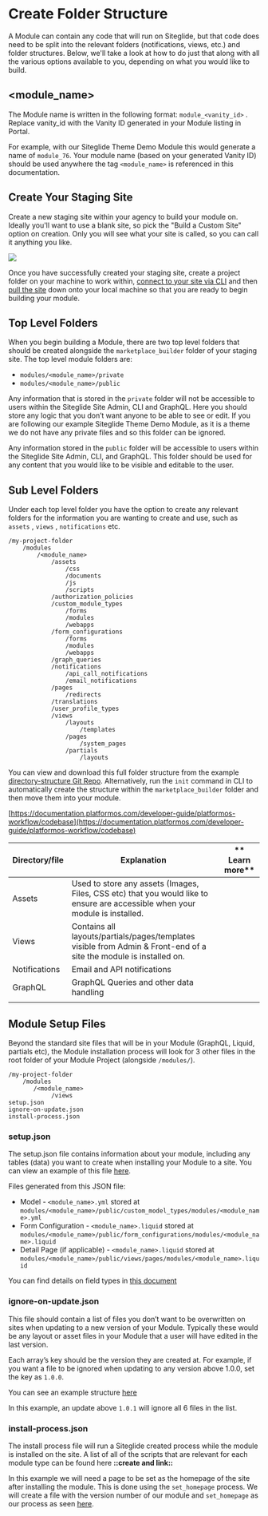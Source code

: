 # Create Folder Structure

A Module can contain any code that will run on Siteglide, but that code does need to be split into the relevant folders (notifications, views, etc.) and folder structures. Below, we'll take a look at how to do just that along with all the various options available to you, depending on what you would like to build.

## \<module\_name>

The Module name is written in the following format: `module_<vanity_id>` . Replace vanity\_id with the Vanity ID generated in your Module listing in Portal.

For example, with our Siteglide Theme Demo Module this would generate a name of `module_76`. Your module name (based on your generated Vanity ID) should be used anywhere the tag `<module_name>` is referenced in this documentation.

## Create Your Staging Site

Create a new staging site within your agency to build your module on. Ideally you'll want to use a blank site, so pick the "Build a Custom Site" option on creation. Only you will see what your site is called, so you can call it anything you like.

![](../../../assets/f3N39NCDMxKmbG19AT-JK\_custom-module-create-staging-1.png)

Once you have successfully created your staging site, create a project folder on your machine to work within, [connect to your site via CLI](https://developers.siteglide.com/introducing-siteglide-cli#uo-add) and then [pull the site](https://developers.siteglide.com/introducing-siteglide-cli#mf-pull) down onto your local machine so that you are ready to begin building your module.

## Top Level Folders

When you begin building a Module, there are two top level folders that should be created alongside the `marketplace_builder` folder of your staging site. The top level module folders are:

* `modules/<module_name>/private`
* `modules/<module_name>/public`

Any information that is stored in the `private` folder will not be accessible to users within the Siteglide Site Admin, CLI and GraphQL. Here you should store any logic that you don’t want anyone to be able to see or edit. If you are following our example Siteglide Theme Demo Module, as it is a theme we do not have any private files and so this folder can be ignored.

Any information stored in the `public` folder will be accessible to users within the Siteglide Site Admin, CLI, and GraphQL. This folder should be used for any content that you would like to be visible and editable to the user.

## Sub Level Folders

Under each top level folder you have the option to create any relevant folders for the information you are wanting to create and use, such as `assets` , `views` , `notifications` etc.

```none
/my-project-folder
    /modules
        /<module_name>
            /assets
                /css
                /documents
                /js
                /scripts
            /authorization_policies
            /custom_module_types
                /forms
                /modules
                /webapps
            /form_configurations
                /forms
                /modules
                /webapps
            /graph_queries
            /notifications
                /api_call_notifications
                /email_notifications
            /pages
                /redirects
            /translations
            /user_profile_types
            /views
                /layouts
                    /templates
                /pages
                    /system_pages
                /partials
                    /layouts
```

You can view and download this full folder structure from the example [directory-structure Git Repo](https://github.com/Siteglide/directory-structure/tree/master/marketplace\_builder). Alternatively, run the `init` command in CLI to automatically create the structure within the `marketplace_builder` folder and then move them into your module.

[https://documentation.platformos.com/developer-guide/platformos-workflow/codebase](https://documentation.platformos.com/developer-guide/platformos-workflow/codebase)

| **Directory/file** | **Explanation**                                                                                                               | \*\* Learn more\*\* |
| ------------------ | ----------------------------------------------------------------------------------------------------------------------------- | ------------------- |
| Assets             | Used to store any assets (Images, Files, CSS etc) that you would like to ensure are accessible when your module is installed. |                     |
| Views              | Contains all layouts/partials/pages/templates visible from Admin & Front-end of a site the module is installed on.            |                     |
| Notifications      | Email and API notifications                                                                                                   |                     |
| GraphQL            | GraphQL Queries and other data handling                                                                                       |                     |
|                    |                                                                                                                               |                     |

## Module Setup Files

Beyond the standard site files that will be in your Module (GraphQL, Liquid, partials etc), the Module installation process will look for 3 other files in the root folder of your Module Project (alongside `/modules/`).

```none
/my-project-folder
    /modules
       /<module_name>
            /views
setup.json
ignore-on-update.json
install-process.json
```

### setup.json

The setup.json file contains information about your module, including any tables (data) you want to create when installing your Module to a site. You can view an example of this file [here](https://github.com/Siteglide/Module\_Siteglide\_Example/blob/master/setup.json).

Files generated from this JSON file:

* Model - `<module_name>.yml` stored at `modules/<module_name>/public/custom_model_types/modules/<module_name>.yml`
* Form Configuration - `<module_name>.liquid` stored at `modules/<module_name>/public/form_configurations/modules/<module_name>.liquid`
* Detail Page (if applicable) - `<module_name>.liquid` stored at `modules/<module_name>/public/views/pages/modules/<module_name>.liquid`

You can find details on field types in [this document](https://developers.siteglide.com/field-types)

### ignore-on-update.json

This file should contain a list of files you don’t want to be overwritten on sites when updating to a new version of your Module. Typically these would be any layout or asset files in your Module that a user will have edited in the last version.

Each array’s key should be the version they are created at. For example, if you want a file to be ignored when updating to any version above 1.0.0, set the key as `1.0.0`.

You can see an example structure [here](https://github.com/Siteglide/Module\_Siteglide\_Example/blob/master/ignore-on-update.json)

In this example, an update above `1.0.1` will ignore all 6 files in the list.

### install-process.json

The install process file will run a Siteglide created process while the module is installed on the site. A list of all of the scripts that are relevant for each module type can be found here **::create and link::**

In this example we will need a page to be set as the homepage of the site after installing the module. This is done using the `set_homepage` process. We will create a file with the version number of our module and `set_homepage` as our process as seen [here](https://github.com/Siteglide/Module\_Siteglide\_ThemeDemo/blob/master/install-process.json).
